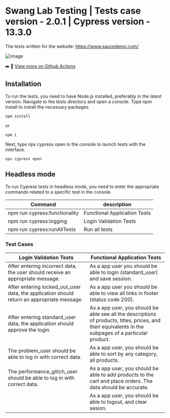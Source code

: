 # Swang Lab Testing | Tests case version - 2.0.1 | Cypress version - 13.3.0

The tests written for the website: https://www.saucedemo.com/

![image](https://github.com/Lariw/swag-labs-testing/assets/98982966/56325a55-900b-4ac9-81cc-110e43956093)

:arrow_right: :hammer:   [View more on Github Actions](https://github.com/Lariw/swag-labs-testing/actions)


## Installation

To run the tests, you need to have Node.js installed, preferably in the latest version.
Navigate to the tests directory and open a console. Type npm install to install the necessary packages

```
npm install
```

or 

```
npm i
```

Next, type npx cypress open in the console to launch tests with the interface.

```
npx cypress open
```

## Headless mode

To run Cypress tests in headless mode, you need to enter the appropriate commands related to a specific test in the console.


| Command | description |
| ------ | ------ |
| npm run cypress:functionality | Functional Application Tests |
| npm run cypress:logging | Login Validation Tests |
| npm run cypress:runAllTests | Run all tests |




### Test Cases

| Login Validation Tests                                                                     | Functional Application Tests                                                                                                                           |
| ------------------------------------------------------------------------------------------ | ------------------------------------------------------------------------------------------------------------------------------------------------------ |
| After entering incorrect data, the user should receive an appropriate message.             | As a app user you should be able to login (standard_user) and save session.                                                                            |
| After entering locked_out_user data, the application should return an appropriate message. | As a app user you should be able to view all links in footer (status code 200).                                                                        |
| After entering standard_user data, the application should approve the login.               | As a app user, you should be able see all the descriptions of products, titles, prices, and their equivalents in the subpages of a particular product. |
| The problem_user should be able to log in with correct data.                               | As a app user, you should be able to sort by any category, all products.                                                                               |
| The performance_glitch_user should be able to log in with correct data.                    | As a app user, you should be able to add products to the cart and place orders. The data should be accurate.                                           |
|                                                                                            | As a app user, you should be able to logout, and clear sesion.                                                                                         |
